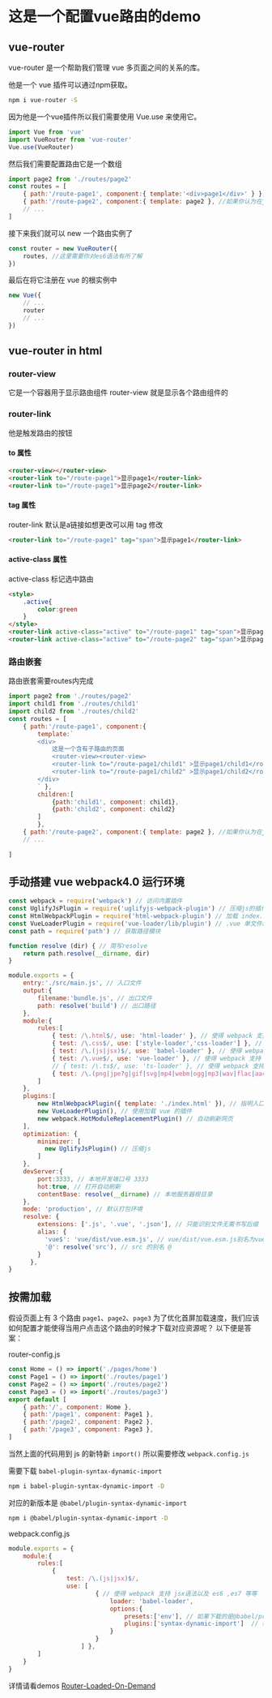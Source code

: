 # 这是一个配置vue路由的demo

## vue-router
vue-router 是一个帮助我们管理 vue 多页面之间的关系的库。

他是一个 vue 插件可以通过npm获取。

```bash
npm i vue-router -S
```

因为他是一个vue插件所以我们需要使用 Vue.use 来使用它。
```js
import Vue from 'vue'
import VueRouter from 'vue-router'
Vue.use(VueRouter)
```

然后我们需要配置路由它是一个数组
```js
import page2 from './routes/page2'
const routes = [
    { path:'/route-page1', component:{ template:'<div>page1</div>' } },
    { path:'/route-page2', component:{ template: page2 }, //如果你认为在js内书写html是一件很累的事 你可以 import 一个组件
    // ...
] 
```

接下来我们就可以 new 一个路由实例了

```js
const router = new VueRouter({
    routes, //这里需要你对es6语法有所了解
})
```

最后在将它注册在 vue 的根实例中

```js
new Vue({
    // ...
    router
    // ...
})
```

## vue-router in html

### router-view
它是一个容器用于显示路由组件 router-view 就是显示各个路由组件的

### router-link
他是触发路由的按钮

#### to 属性
```html
<router-view></router-view>
<router-link to="/route-page1">显示page1</router-link>
<router-link to="/route-page1">显示page2</router-link>
```

#### tag 属性
router-link 默认是a链接如想更改可以用 tag 修改
```html
<router-link to="/route-page1" tag="span">显示page1</router-link>
```

#### active-class 属性
active-class 标记选中路由
```html
<style>
    .active{
        color:green
    }
</style>
<router-link active-class="active" to="/route-page1" tag="span">显示page1</router-link>
<router-link active-class="active" to="/route-page2" tag="span">显示page2</router-link>
```

### 路由嵌套
路由嵌套需要routes内完成
```js
import page2 from './routes/page2'
import child1 from './routes/child1'
import child2 from './routes/child2'
const routes = [
    { path:'/route-page1', component:{ 
        template:`
        <div>
            这是一个含有子路由的页面 
            <router-view><router-view> 
            <router-link to="/route-page1/child1" >显示page1/child1</router-link> 
            <router-link to="/route-page1/child2" >显示page1/child2</router-link> 
        </div>
        ` },
        children:[
            {path:'child1', component: child1},
            {path:'child2', component: child2}
        ]
        },
    { path:'/route-page2', component:{ template: page2 }, //如果你认为在js内书写html是一件很累的事 你可以 import 一个组件
    // ...
    
] 
```

## 手动搭建 vue webpack4.0 运行环境
```js
const webpack = require('webpack') // 访问内置插件
const UglifyJsPlugin = require('uglifyjs-webpack-plugin') // 压缩js的插件
const HtmlWebpackPlugin = require('html-webpack-plugin') // 加载 index.html 的插件
const VueLoaderPlugin = require('vue-loader/lib/plugin') // .vue 单文件组件加载插件
const path = require('path') // 获取路径模块

function resolve (dir) { // 简写resolve
    return path.resolve(__dirname, dir) 
}

module.exports = {
    entry:'./src/main.js', // 入口文件
    output:{
        filename:'bundle.js', // 出口文件
        path: resolve('build') // 出口路径
    },
    module:{
        rules:[
            { test: /\.html$/, use: 'html-loader' }, // 使得 webpack 支持 import *.html
            { test: /\.css$/, use: ['style-loader','css-loader'] }, // 使得 webpack 支持 import *.css
            { test: /\.(js|jsx)$/, use: 'babel-loader' }, // 使得 webpack 支持 jsx语法以及 es6 ,es7 等等
            { test: /\.vue$/, use: 'vue-loader' }, // 使得 webpack 支持 import *.vue
            // { test: /\.ts$/, use: 'ts-loader' }, // 使得 webpack 支持 import *.ts
            { test: /\.(png|jpe?g|gif|svg|mp4|webm|ogg|mp3|wav|flac|aac|woff2?|eot|ttf|otf)$/, use: [{ loader: 'url-loader', options:{limit: 10000} }]}, // 使得 webpack 支持 import 图片 iconfont mp3 等等
        ]
    },
    plugins:[
        new HtmlWebpackPlugin({ template: './index.html' }), // 指明入口html
        new VueLoaderPlugin(), // 使用加载 vue 的插件
        new webpack.HotModuleReplacementPlugin() // 自动刷新网页
    ],
    optimization: {
        minimizer: [
          new UglifyJsPlugin() // 压缩js
        ]
    },
    devServer:{
        port:3333, // 本地开发端口号 3333
        hot:true, // 打开自动刷新
        contentBase: resolve(__dirname) // 本地服务器根目录
    },
    mode: 'production', // 默认打包环境
    resolve: {
        extensions: ['.js', '.vue', '.json'], // 只能识别文件无需书写后缀
        alias: {
          'vue$': 'vue/dist/vue.esm.js', // vue/dist/vue.esm.js别名为vue$ 由于vue内部使用了vue$所以需要提供别名
          '@': resolve('src'), // src 的别名 @
        }
      },
}
```

## 按需加载

假设页面上有 3 个路由 `page1`、`page2`、`page3` 为了优化首屏加载速度，我们应该如何配置才能使得当用户点击这个路由的时候才下载对应资源呢？ 以下便是答案：

router-config.js
```js
const Home = () => import('./pages/home')
const Page1 = () => import('./routes/page1')
const Page2 = () => import('./routes/page2')
const Page3 = () => import('./routes/page3')
export default [
    { path:'/', component: Home },
    { path:'/page1', component: Page1 },
    { path:'/page2', component: Page2 },
    { path:'/page3', component: Page3 },
]
```

当然上面的代码用到 js 的新特新 `import()` 所以需要修改 `webpack.config.js`

需要下载 `babel-plugin-syntax-dynamic-import`

```bash
npm i babel-plugin-syntax-dynamic-import -D
```

对应的新版本是 `@babel/plugin-syntax-dynamic-import`

```bash
npm i @babel/plugin-syntax-dynamic-import -D
```

webpack.config.js
```js
module.exports = {
    module:{
        rules:[
            { 
                test: /\.(js|jsx)$/, 
                use: [
                        { // 使得 webpack 支持 jsx语法以及 es6 ,es7 等等
                            loader: 'babel-loader', 
                            options:{ 
                                presets:['env'], // 如果下载的是@babel/preset-env 则写 @babel/preset-env 否则写 env
                                plugins:['syntax-dynamic-import']  // 新版本插件写法 @babel/plugin-syntax-dynamic-import
                            } 
                        }
                    ] }, 
        ]
    }
}
```

详情请看demos [Router-Loaded-On-Demand](https://github.com/PsChina/Vue/tree/master/VueRouter/demos/Router-Loaded-On-Demand)
